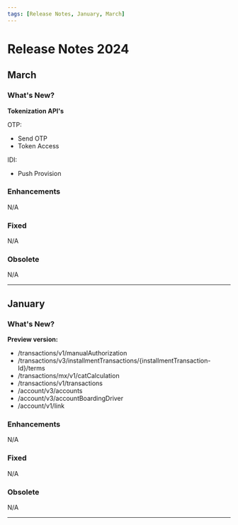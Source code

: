 ```yaml
---
tags: [Release Notes, January, March]
---
```


# Release Notes 2024

## March

### What's New?

**Tokenization API's**

OTP:
- Send OTP
- Token Access

IDI:
- Push Provision

### Enhancements

N/A

### Fixed

N/A

### Obsolete

N/A

---

## January

### What's New?

**Preview version:**
- /transactions/v1/manualAuthorization
- /transactions/v3/installmentTransactions/{installmentTransaction-Id}/terms
- /transactions/mx/v1/catCalculation
- /transactions/v1/transactions
- /account/v3/accounts
- /account/v3/accountBoardingDriver
- /account/v1/link

### Enhancements

N/A

### Fixed

N/A

### Obsolete

N/A

---

